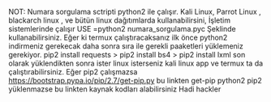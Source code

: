 NOT: 
Numara sorgulama sctripti python2 ile çalışır.
Kali Linux, Parrot Linux , blackarch linux ,
ve bütün linux dağıtımlarda kullanabilirsini,
İşletim sistemlerinde çalışır 
USE =python2 numara_sorgulama.pyc
Şeklinde kullanabilirsiniz. Eğer ki termux çalıştıracaksanız ilk önce python2 indirmeniz
gerekecak daha sonra sıra ile gerekli paaketleri yüklemeniz gerekiyor. 
pip2 install requests   >   pip2 install bs4  >    pip2 install lxml son olarak yüklendikten sonra 
ister linux isterseniz kali linux app ve termux ta da çalıştırabilirsiniz.
Eğer pip2 çalışmazsa https://bootstrap.pypa.io/pip/2.7/get-pip.py bu linkten get-pip python2 pip2 yüklenmazse bu linkten kaynak kodları alabilirsiniz
Hadi hackler

